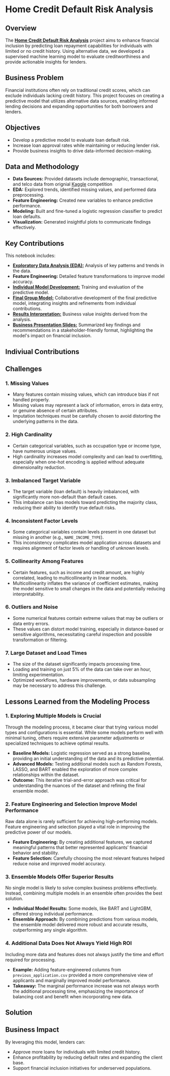 # Home Credit Default Risk Analysis

## Overview
The [**Home Credit Default Risk Analysis**](https://www.kaggle.com/competitions/home-credit-default-risk) project aims to enhance financial inclusion by predicting loan repayment capabilities for individuals with limited or no credit history. Using alternative data, we developed a supervised machine learning model to evaluate creditworthiness and provide actionable insights for lenders.

## Business Problem
Financial institutions often rely on traditional credit scores, which can exclude individuals lacking credit history. This project focuses on creating a predictive model that utilizes alternative data sources, enabling informed lending decisions and expanding opportunities for both borrowers and lenders.

## Objectives
- Develop a predictive model to evaluate loan default risk.
- Increase loan approval rates while maintaining or reducing lender risk.
- Provide business insights to drive data-informed decision-making.

## Data and Methodology
- **Data Sources:** Provided datasets include demographic, transactional, and telco data from orignial [Kaggle](https://www.kaggle.com/c/home-credit-default-risk/overview) competition 
- **EDA:** Explored trends, identified missing values, and performed data preprocessing.
- **Feature Engineering:** Created new variables to enhance predictive performance.
- **Modeling:** Built and fine-tuned a logistic regression classifier to predict loan defaults.
- **Visualization:** Generated insightful plots to communicate findings effectively.

## Key Contributions
This notebook includes:
- [**Exploratory Data Analysis (EDA):**](https://github.com/leemr0903/HomeCredit/blob/1842ce94ad9df862efa3115aa393a1138f51f95a/MSBA_Practice_EDA_Revised.Rmd) Analysis of key patterns and trends in the data.
- **Feature Engineering:** Detailed feature transformations to improve model accuracy.
- [**Individual Model Development:**](https://github.com/leemr0903/HomeCredit/blob/1842ce94ad9df862efa3115aa393a1138f51f95a/MSBA_Practice_Modeling_Assignment.Rmd) Training and evaluation of the predictive model.
- [**Final Group Model:**](https://github.com/leemr0903/HomeCredit/blob/cd6ce098af301af94f56342769b62df152a99f30/Group%201%20Modeling%20Notebook%20-%20Whitney%20Holt%2C%20Maddie%20Lee%2C%20Alexia%20Wells%2C%20Leah%20Ekblad.Rmd) Collaborative development of the final predictive model, integrating insights and refinements from individual contributions.
- [**Results Interpretation:**](https://github.com/leemr0903/HomeCredit/blob/cd6ce098af301af94f56342769b62df152a99f30/Group%201%20Modeling%20Notebook%20-%20Whitney%20Holt%2C%20Maddie%20Lee%2C%20Alexia%20Wells%2C%20Leah%20Ekblad.Rmd) Business value insights derived from the analysis.
- [**Business Presentation Slides:**](https://github.com/leemr0903/HomeCredit/blob/aec3e9fb9df15415f07db1a5347777ce875380a5/Enhancing%20Loan%20Approval%20Processes%20through%20Predictive%20Modeling%20-%20Capstone%20Project.pptx) Summarized key findings and recommendations in a stakeholder-friendly format, highlighting the model's impact on financial inclusion.

## Indiviual Contributions

## Challenges 

### 1. Missing Values
- Many features contain missing values, which can introduce bias if not handled properly.  
- Missing values may represent a lack of information, errors in data entry, or genuine absence of certain attributes.  
- Imputation techniques must be carefully chosen to avoid distorting the underlying patterns in the data.  

### 2. High Cardinality
- Certain categorical variables, such as occupation type or income type, have numerous unique values.  
- High cardinality increases model complexity and can lead to overfitting, especially when one-hot encoding is applied without adequate dimensionality reduction.  

### 3. Imbalanced Target Variable
- The target variable (loan default) is heavily imbalanced, with significantly more non-default than default cases.  
- This imbalance can bias models toward predicting the majority class, reducing their ability to identify true default risks.  

### 4. Inconsistent Factor Levels
- Some categorical variables contain levels present in one dataset but missing in another (e.g., `NAME_INCOME_TYPE`).  
- This inconsistency complicates model application across datasets and requires alignment of factor levels or handling of unknown levels.  

### 5. Collinearity Among Features
- Certain features, such as income and credit amount, are highly correlated, leading to multicollinearity in linear models.  
- Multicollinearity inflates the variance of coefficient estimates, making the model sensitive to small changes in the data and potentially reducing interpretability.  

### 6. Outliers and Noise
- Some numerical features contain extreme values that may be outliers or data entry errors.  
- These values can distort model training, especially in distance-based or sensitive algorithms, necessitating careful inspection and possible transformation or filtering.  

### 7. Large Dataset and Load Times
- The size of the dataset significantly impacts processing time.  
- Loading and training on just 5% of the data can take over an hour, limiting experimentation.  
- Optimized workflows, hardware improvements, or data subsampling may be necessary to address this challenge.

## Lessons Learned from the Modeling Process

### 1. Exploring Multiple Models is Crucial
Through the modeling process, it became clear that trying various model types and configurations is essential. While some models perform well with minimal tuning, others require extensive parameter adjustments or specialized techniques to achieve optimal results.

- **Baseline Models:** Logistic regression served as a strong baseline, providing an initial understanding of the data and its predictive potential.
- **Advanced Models:** Testing additional models such as Random Forests, LASSO, and BART enabled the exploration of more complex relationships within the dataset.
- **Outcome:** This iterative trial-and-error approach was critical for understanding the nuances of the dataset and refining the final ensemble model.


### 2. Feature Engineering and Selection Improve Model Performance
Raw data alone is rarely sufficient for achieving high-performing models. Feature engineering and selection played a vital role in improving the predictive power of our models.

- **Feature Engineering:** By creating additional features, we captured meaningful patterns that better represented applicants’ financial behavior and stability.
- **Feature Selection:** Carefully choosing the most relevant features helped reduce noise and improved model accuracy.


### 3. Ensemble Models Offer Superior Results
No single model is likely to solve complex business problems effectively. Instead, combining multiple models in an ensemble often provides the best solution.

- **Individual Model Results:** Some models, like BART and LightGBM, offered strong individual performance.
- **Ensemble Approach:** By combining predictions from various models, the ensemble model delivered more robust and accurate results, outperforming any single algorithm.

### 4. Additional Data Does Not Always Yield High ROI
Including more data and features does not always justify the time and effort required for processing.

- **Example:** Adding feature-engineered columns from `previous_application.csv` provided a more comprehensive view of applicants and marginally improved model performance.
- **Takeaway:** The marginal performance increase was not always worth the additional processing time, emphasizing the importance of balancing cost and benefit when incorporating new data.

## Solution

  
## Business Impact
By leveraging this model, lenders can:
- Approve more loans for individuals with limited credit history.
- Enhance profitability by reducing default rates and expanding the client base.
- Support financial inclusion initiatives for underserved populations.


